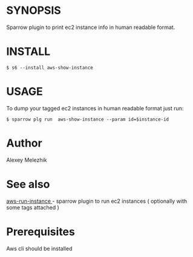 # SYNOPSIS

Sparrow plugin to print ec2 instance info in human readable format.


# INSTALL

    $ s6 --install aws-show-instance


# USAGE

To dump your tagged ec2 instances in human readable format just run:

    $ sparrow plg run  aws-show-instance --param id=$instance-id

# Author

Alexey Melezhik


# See also

[aws-run-instance ](https://sparrowhub.org/info/aws-run-instance) - sparrow plugin to run ec2 instances ( optionally with some tags attached )

# Prerequisites

Aws cli should be installed

